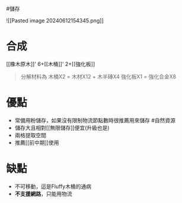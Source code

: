 #儲存 

![[Pasted image 20240612154345.png]]
# 合成
[[橡木原木]]' 6+[[木桶]]' 2+[[強化板]]
> 分解材料為
	木桶X2 = 木材X12 + 木半磚X4
	強化板X1 = 強化合金X8
# 優點
- 常備用粉儲存，如果沒有限制物流節點數時很推薦用來儲存 #自然資源
- 儲存大且相對[[無限儲存]]便宜(升級也是)
- 兩格提取空間
- 推薦[[前中期]]使用
# 缺點
- 不可移動，這是Fluffy木桶的通病
- **不支援網路**，只能用物流